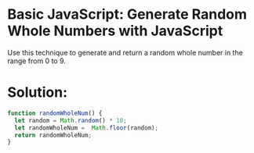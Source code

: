 # Basic JavaScript: Generate Random Whole Numbers with JavaScript
Use this technique to generate and return a random whole number in the range from 0 to 9.
# Solution:
```javascript
function randomWholeNum() {
  let random = Math.random() * 10; 
  let randomWholeNum =  Math.floor(random);
  return randomWholeNum;
}
```
